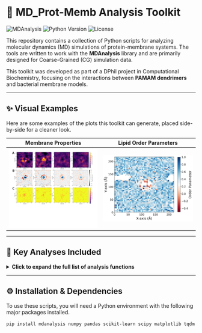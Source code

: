 # 🧬 MD_Prot-Memb Analysis Toolkit

![MDAnalysis](https://img.shields.io/badge/Powered%20by-MDAnalysis-orange.svg)
![Python Version](https://img.shields.io/badge/Python-3.9+-blue.svg)
![License](https://img.shields.io/badge/License-MIT-green.svg)

This repository contains a collection of Python scripts for analyzing molecular dynamics (MD) simulations of protein-membrane systems. The tools are written to work with the **MDAnalysis** library and are primarily designed for Coarse-Grained (CG) simulation data.

This toolkit was developed as part of a DPhil project in Computational Biochemistry, focusing on the interactions between **PAMAM dendrimers** and bacterial membrane models.

---

## ✨ Visual Examples

Here are some examples of the plots this toolkit can generate, placed side-by-side for a cleaner look.

| Membrane Properties | Lipid Order Parameters |
| :---: | :---: |
| ![Membrane properties plot](https://github.com/Mingyu1998/MD_Prot-Memb/blob/main/Example_Images/Figure2_IM_split2.png?raw=true) | ![Lipid order parameter plot](https://github.com/Mingyu1998/MD_Prot-Memb/blob/main/Example_Images/OP_para_38_rep3.png?raw=true) |

---

## 🔬 Key Analyses Included

<details>
<summary><b>Click to expand the full list of analysis functions</b></summary>
<br>

This collection provides functions to perform a wide range of common and advanced membrane analyses:

* **2D Density Maps**: Calculate spatial density maps for lipids or other molecules in the X-Y or X-Z planes.
* **Leaflet Identification**: Includes two robust methods for assigning lipids to leaflets:
    * A fast, Z-coordinate-based midplane method.
    * An advanced **DBSCAN clustering** method for curved or disrupted membranes.
* **Membrane Thickness & Curvature**:
    * `calculate_membrane_thickness`: Uses Radial Basis Functions (RBF) to create a smooth surface map of local membrane thickness.
    * `calculate_mean_curvature`: Computes the mean curvature (H) across the membrane surface.
* **Lipid Order & Dynamics**:
    * `calculate_scd_profile`: Calculates deuterium order parameters ($S_{CD}$) for various Martini lipids from a built-in library.
    * `calculate_lipid_tilt_angle`: Tracks the orientation of a single lipid throughout a trajectory, useful for analyzing flipping events.
* **Interaction Analysis**:
    * `parallel_contacts_within_cutoff`: A highly efficient, parallelized function to calculate the number of contacts between two molecular groups over time.

</details>

---

## ⚙️ Installation & Dependencies

To use these scripts, you will need a Python environment with the following major packages installed.

```bash
pip install mdanalysis numpy pandas scikit-learn scipy matplotlib tqdm

